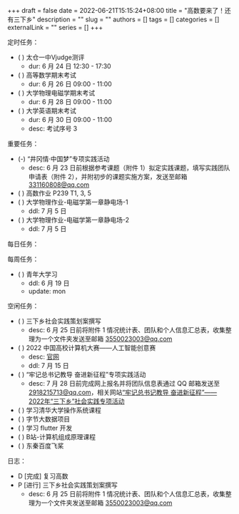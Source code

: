 +++ 
draft = false
date = 2022-06-21T15:15:24+08:00
title = "高数要来了！还有三下乡"
description = ""
slug = ""
authors = []
tags = []
categories = []
externalLink = ""
series = []
+++

定时任务：
- ( ) 太仓一中Vjudge测评
	- dur: 6 月 24 日 12:30 - 17:30
- ( ) 高等数学期末考试
	- dur: 6 月 26 日 09:00 - 11:00
- ( ) 大学物理电磁学期末考试
	- dur: 6 月 28 日 09:00 - 11:00
- ( ) 大学英语期末考试
	- dur: 6 月 30 日 09:00 - 11:00
	- desc: 考试序号 3

重要任务：
- (-) “井冈情·中国梦”专项实践活动
	- desc: 6 月 23 日前根据参考课题（附件 1）拟定实践课题，填写实践团队申请表（附件 2），并附初步的课题实施方案，发送至邮箱 331160808@qq.com
- ( ) 高数作业 P239 T1, 3, 5
- ( ) 大学物理作业-电磁学第一章静电场-1
	- ddl: 7 月 5 日
- ( ) 大学物理作业-电磁学第一章静电场-2
	- ddl: 7 月 5 日

每日任务：

每周任务：
- ( ) 青年大学习
    - ddl: 6 月 19 日
    - update: mon


空闲任务：
- ( ) 三下乡社会实践策划案撰写
	- desc: 6 月 25 日前将附件 1 情况统计表、团队和个人信息汇总表，收集整理为一个文件夹发送至邮箱 3550023003@qq.com
- ( ) 2022 中国高校计算机大赛——人工智能创意赛
	- desc: [官网](http://aicontest.baidu.com/)
	- ddl: 7 月 15 日
- ( ) “牢记总书记教导 奋进新征程”专项实践活动
	- desc: 7 月 28 日前完成网上报名并将团队信息表通过 QQ 邮箱发送至 2918215713@qq.com，相关网站[“牢记总书记教导 奋进新征程”——2022年“三下乡”社会实践专项活动](https://t.m.youth.cn/transfer/index/url/sxx.youth.cn/sxxxt/xtsb/202206/t20220610_13761964.htm)
- ( ) 学习清华大学操作系统课程
- ( ) 字节大数据项目
- ( ) 学习 flutter 开发
- ( ) B站-计算机组成原理课程
- ( ) 东秦百度飞桨

日志：
- D [完成] 复习高数
- P [进行] 三下乡社会实践策划案撰写
	- desc: 6 月 25 日前将附件 1 情况统计表、团队和个人信息汇总表，收集整理为一个文件夹发送至邮箱 3550023003@qq.com
